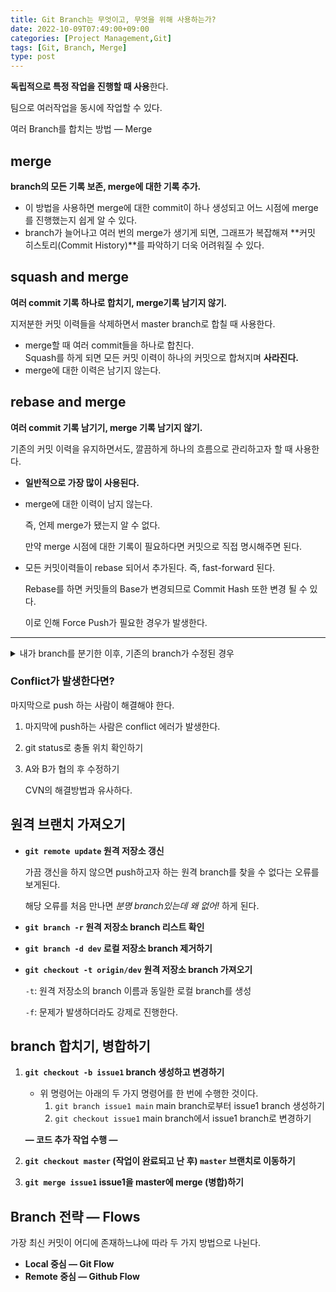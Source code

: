 ```yaml
---
title: Git Branch는 무엇이고, 무엇을 위해 사용하는가?
date: 2022-10-09T07:49:00+09:00
categories: [Project Management,Git]
tags: [Git, Branch, Merge]
type: post
---
```


**독립적으로 특정 작업을 진행할 때 사용**한다.

팀으로 여러작업을 동시에 작업할 수 있다.

여러 Branch를 합치는 방법 — Merge

## merge
**branch의 모든 기록 보존, merge에 대한 기록 추가.**  

- 이 방법을 사용하면 merge에 대한 commit이 하나 생성되고 어느 시점에 merge를 진행했는지 쉽게 알 수 있다.
- branch가 늘어나고 여러 번의 merge가 생기게 되면, 그래프가 복잡해져 **커밋 히스토리(Commit History)**를 파악하기 더욱 어려워질 수 있다.

## squash and merge

 **여러 commit 기록 하나로 합치기, merge기록 남기지 않기.**  

 지저분한 커밋 이력들을 삭제하면서 master branch로 합칠 때 사용한다.

- merge할 때 여러 commit들을 하나로 합친다.    
    Squash를 하게 되면 모든 커밋 이력이 하나의 커밋으로 합쳐지며 **사라진다.**        
- merge에 대한 이력은 남기지 않는다.

## rebase and merge

**여러 commit 기록 남기기, merge 기록 남기지 않기.**  

기존의 커밋 이력을 유지하면서도, 깔끔하게 하나의 흐름으로 관리하고자 할 때 사용한다.

- **일반적으로 가장 많이 사용된다.**
- merge에 대한 이력이 남지 않는다.
    
    즉, 언제 merge가 됐는지 알 수 없다.
    
    만약 merge 시점에 대한 기록이 필요하다면 커밋으로 직접 명시해주면 된다.
    
- 모든 커밋이력들이 rebase 되어서 추가된다. 즉, fast-forward 된다.
    
    Rebase를 하면 커밋들의 Base가 변경되므로 Commit Hash 또한 변경 될 수 있다. 
    
    이로 인해 Force Push가 필요한 경우가 발생한다.
 
---
<details>
<summary>
내가 branch를 분기한 이후, 기존의 branch가 수정된 경우
</summary>

1. 내 branch에 기존 branch를 pull해서 conflict 해결하기.<br>

- 내가 작성한 커밋을 절대 변경하고 싶지 않은 경우<br>
- 내가 작성한 커밋 기록은 유지한채, Merge라는 기능을 통해 합쳐졌다라는 기록을 같이 남기게 된다.  <br>

2. merge할 때 rebase and merge하기. ← 더 나은 방법.

</details>

### Conflict가 발생한다면?

마지막으로 push 하는 사람이 해결해야 한다.

1. 마지막에 push하는 사람은 conflict 에러가 발생한다.
2. git status로 충돌 위치 확인하기
3. A와 B가 협의 후 수정하기

    CVN의 해결방법과 유사하다.
    

## 원격 브랜치 가져오기

- **`git remote update` 원격 저장소 갱신**
    
    가끔 갱신을 하지 않으면 push하고자 하는 원격 branch를 찾을 수 없다는 오류를 보게된다.
    
    해당 오류를 처음 만나면 *분명 branch있는데 왜 없어!* 하게 된다.
    
- **`git branch -r` 원격 저장소 branch 리스트 확인**
- **`git branch -d dev` 로컬 저장소 branch 제거하기**
- **`git checkout -t origin/dev` 원격 저장소 branch 가져오기**
    
    `-t`: 원격 저장소의 branch 이름과 동일한 로컬 branch를 생성
    
    `-f`: 문제가 발생하더라도 강제로 진행한다.
    

## branch 합치기, 병합하기

1. **`git checkout -b issue1` branch 생성하고 변경하기**
    - 위 명령어는 아래의 두 가지 명령어를 한 번에 수행한 것이다.
        1. `git branch issue1 main` main branch로부터 issue1 branch 생성하기
        2. `git checkout issue1` main branch에서 issue1 branch로 변경하기
    
    **— 코드 추가 작업 수행 —**
    
2. **`git checkout master` (작업이 완료되고 난 후) `master` 브랜치로 이동하기**
3. **`git merge issue1` issue1을 master에 merge (병합)하기**

## Branch 전략 — Flows

가장 최신 커밋이 어디에 존재하느냐에 따라 두 가지 방법으로 나뉜다.

- **Local 중심 — Git Flow**
- **Remote 중심 — Github Flow**